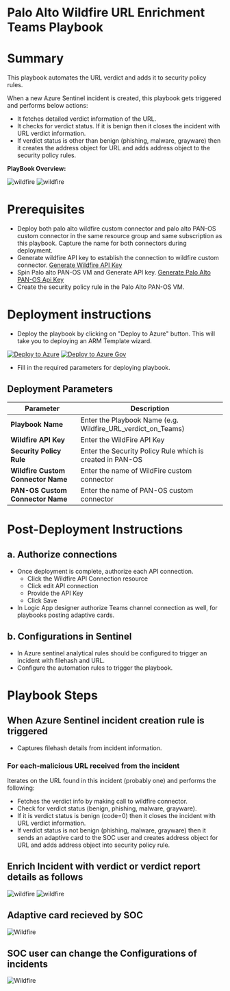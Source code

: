 # Palo Alto Wildfire URL Enrichment Teams Playbook
# Summary
This playbook automates the URL verdict and adds it to security policy rules.

When a new Azure Sentinel incident is created, this playbook gets triggered and performs below actions:
- It fetches detailed verdict information of the URL.
- It checks for verdict status. If it is benign then it closes the incident with URL verdict information.
- If verdict status is other than benign (phishing, malware, grayware) then it creates the address object for URL and adds address object to the security policy rules.

**PlayBook Overview:**

![wildfire](./Images/PlaybookdesignerLight.png)
![wildfire](./Images/PlaybookdesignerDark.png)

# Prerequisites
- Deploy both palo alto wildfire custom connector and palo alto PAN-OS custom connector in the same resource group and same subscription as this playbook. Capture the name for both connectors during deployment.
- Generate wildfire API key to establish the connection to wildfire custom connector. [Generate Wildfire API Key](https://wildfire.paloaltonetworks.com/wildfire/dashboard)
- Spin Palo alto PAN-OS VM and Generate API key. [Generate Palo Alto PAN-OS Api Key](https://docs.paloaltonetworks.com/vm-series/9-1/vm-series-deployment/license-the-vm-series-firewall/licensing-api/manage-the-licensing-api-key.html)
- Create the security policy rule in the Palo Alto PAN-OS VM.


# Deployment instructions 
- Deploy the playbook by clicking on "Deploy to Azure" button. This will take you to deploying an ARM Template wizard.

[![Deploy to Azure](https://aka.ms/deploytoazurebutton)](https://portal.azure.com/#create/Microsoft.Template/uri/https%3A%2F%2Fraw.githubusercontent.com%2FAzure%2FAzure-Sentinel%2Fmaster%2FPlaybooks%2FPaloAlto-Wildfire%2FPlaybooks%2FWildfire_URL_Verdict_on_Teams%2Fazuredeploy.json)
[![Deploy to Azure Gov](https://aka.ms/deploytoazuregovbutton)](https://portal.azure.us/#create/Microsoft.Template/uri/https%3A%2F%2Fraw.githubusercontent.com%2FAzure%2FAzure-Sentinel%2Fmaster%2FPlaybooks%2FPaloAlto-Wildfire%2FPlaybooks%2FWildfire_URL_Verdict_on_Teams%2Fazuredeploy.json)


 - Fill in the required parameters for deploying playbook.
## Deployment Parameters

| Parameter  | Description |
| ------------- | ------------- |
| **Playbook Name** | Enter the Playbook Name (e.g. Wildfire_URL_verdict_on_Teams) |
| **Wildfire API Key**  | Enter the WildFire API Key | 
| **Security Policy Rule** | Enter the Security Policy Rule which is created in PAN-OS |
| **Wildfire Custom Connector Name** | Enter the name of WildFire custom connector |
| **PAN-OS Custom Connector Name**  | Enter the name of PAN-OS custom connector|  

# Post-Deployment Instructions 
## a. Authorize connections
* Once deployment is complete, authorize each API connection.
  - Click the Wildfire API Connection resource
  - Click edit API connection
  - Provide the API Key
  - Click Save
* In Logic App designer authorize Teams channel connection as well, for playbooks posting adaptive cards.

## b. Configurations in Sentinel
- In Azure sentinel analytical rules should be configured to trigger an incident with filehash and URL. 
- Configure the automation rules to trigger the playbook.

# Playbook Steps
## When Azure Sentinel incident creation rule is triggered
  - Captures filehash details from incident information.
  ### For each-malicious URL received from the incident
  Iterates on the URL found in this incident (probably one) and performs the following:
- Fetches the verdict info by making call to wildfire connector.
- Check for verdict status (benign, phishing, malware, grayware).
- If it is verdict status is benign (code=0) then it closes the incident with URL verdict information.
- If verdict status is not benign (phishing, malware, grayware) then it sends an adaptive card to the SOC user and creates address object for URL and adds address object into security policy rule.

## Enrich Incident with verdict or verdict report details as follows
 ![wildfire](./Images/IncidentCommentLight.PNG)
 ![wildfire](./Images/IncidentCommentDark.PNG)
 
## Adaptive card recieved by SOC
 ![Wildfire](./Images/AdaptiveCard2.jpg)

## SOC user can change the Configurations of incidents
  ![Wildfire](./Images/AdaptiveCard1.jpg)